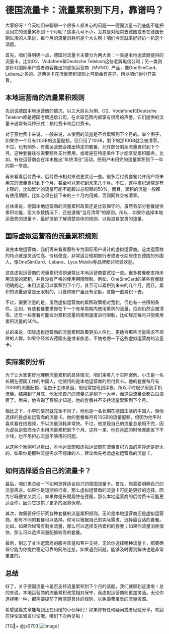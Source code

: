 # 德国流量卡：流量累积到下月，靠谱吗？

大家好呀！今天咱们来聊聊一个很多人都关心的问题——德国流量卡到底能不能把没用完的流量累积到下个月呢？这事儿可不小，尤其是对经常去德国或者在德国长期生活的人来说，每个月的流量消耗可是个大头啊！咱们今天就来好好扒一扒这个话题。

首先，咱们得明确一点，德国的流量卡主要分为两大类：一类是本地运营商提供的流量卡，比如O2、Vodafone和Deutsche Telekom这些老牌电信公司；另一类则是针对国际用户或者游客推出的虚拟运营商（MVNO）产品，像OneSimCard、Lebara之类的。这两类卡在流量累积规则上可能会有差异，所以咱们得分开来看。

## 本地运营商的流量累积规则

先说说德国本地运营商的情况。以三大巨头为例，O2、Vodafone和Deutsche Telekom都是德国老牌通信公司，在全球范围内都享有很高的声誉。它们提供的流量卡通常有两种形式：预付费卡和后付费卡。

对于预付费卡来说，一般来说，未使用的流量是不会累积到下个月的。举个例子，如果你一个月有20GB的流量配额，但只用了10GB，剩下的那10GB就会被清零。不过，也有例外，有些运营商会推出特定的套餐，允许部分剩余流量累积到下个月。这种套餐往往需要额外支付费用，或者是在特定条件下才能享受累积服务。比如，有些运营商会在年末推出“年终清仓”活动，把用户未用完的流量累积到下一年的第一季度。

再来看看后付费卡。后付费卡相对来说更灵活一些。很多后付费套餐允许用户将未用完的流量累积到下个月，甚至可以累积到未来几个月。不过，这种累积通常是有上限的，比如累计的流量可能不能超过总配额的50%。而且，累积的流量一般都有使用期限，比如必须在接下来的三个月内用掉，否则同样会被清零。

总体来说，德国本地运营商的流量累积政策还是比较保守的。虽然有部分套餐提供累积功能，但大多数情况下，还是遵循“当月清零”的原则。所以，如果你选择本地运营商的流量卡，最好提前了解清楚具体的规则，以免浪费宝贵的流量。

## 国际虚拟运营商的流量累积规则

说完本地运营商，我们再来看看那些专为国际用户设计的虚拟运营商。这类运营商的特点就是灵活性高、价格便宜，非常适合短期旅行者或者长期居住在德国的外国人。像OneSimCard、Lebara、Lyca Mobile等品牌都非常受欢迎。

这些虚拟运营商的流量累积规则通常比本地运营商要宽松一些。很多套餐都支持未用流量的累积，并且没有严格的使用期限限制。例如，OneSimCard的某些套餐就明确规定，未用流量可以累积到下个月，甚至可以累积到未来的几个月。而且，累积的流量通常是无限制的，只要你账户里还有余额，就能一直累积下去。

不过，需要注意的是，虽然虚拟运营商的累积政策相对宽松，但也有一些限制条件。比如，有些套餐要求你在下一个账单周期内使用累积的流量，否则仍然会被清零。还有一些套餐可能会对累积流量的使用速度进行限制，比如规定每月只能使用累积流量的50%。

总的来说，国际虚拟运营商的流量累积政策更加人性化，更适合那些流量需求不规律的人群。如果你经常去德国出差或者旅游，不妨考虑一下这些虚拟运营商的流量卡。

## 实际案例分析

为了让大家更好地理解流量累积的具体情况，咱们来看几个实际案例。小王是一名长期在德国工作的中国人，他使用的是本地运营商的后付费卡。他的套餐每月有20GB的流量配额，但由于工作原因，他经常加班到深夜，所以平时很少用到手机流量。结果到了月底，他发现自己的流量总是剩下一大半，而这些流量全都白白浪费了。后来，他咨询了客服才知道，他的套餐并不支持流量累积到下个月。

相比之下，小李的情况就完全不同了。他也是一名长期在德国生活的中国人，但他选择的是虚拟运营商的流量卡。他的套餐每月有10GB的流量配额，但因为他平时喜欢看在线视频，所以流量消耗非常快。不过，他发现自己的流量总是用不完，因为虚拟运营商允许未用流量累积到下个月。这样一来，他在月底的时候就能省下不少钱，也不用担心流量不够用的问题。

从这两个案例可以看出，本地运营商和虚拟运营商在流量累积方面的差异还是挺大的。如果你是那种流量需求不规律的人，建议优先考虑虚拟运营商的流量卡。

## 如何选择适合自己的流量卡？

最后，咱们来总结一下如何选择适合自己的德国流量卡。首先，你需要明确自己的流量需求。如果你是短期旅行者，那么虚拟运营商的流量卡可能是更好的选择，因为它既便宜又灵活。如果你是长期居住在德国，那么本地运营商的后付费卡可能更适合你，因为它提供了更多的服务保障。

其次，你需要仔细研究各种套餐的流量累积规则。无论是本地运营商还是虚拟运营商，都有不同的套餐可以选择。你可以根据自己的实际需求，选择最合适的套餐。比如，如果你经常有剩余流量，那么可以选择支持累积的套餐；如果你流量消耗很快，那么可以选择流量配额较高的套餐。

最后，别忘了关注运营商的服务质量和客户支持。无论你选择哪种流量卡，都要确保它能为你提供稳定可靠的网络连接。如果遇到问题，能够及时得到解决也是非常重要的。

## 总结

好了，关于德国流量卡是否支持流量累积到下个月的话题，我们就聊到这里啦！总的来说，本地运营商的流量累积政策相对保守，而虚拟运营商则更加灵活。无论你选择哪一种，都需要提前了解清楚具体的规则，以免浪费宝贵的流量资源。

希望这篇文章能帮到正在纠结的小伙伴们！如果你有任何疑问或者经验分享，欢迎在评论区留言讨论哦。咱们下次再见啦！

[TG💪+ @jx0703 ![Image](https://github.com/user-attachments/assets/dbca1d08-cadb-493c-b0ec-ad6f7a83f270)]